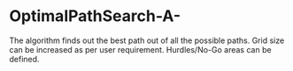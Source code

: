 # OptimalPathSearch-A-
The algorithm finds out the best path out of all the possible paths. 
Grid size can be increased as per user requirement. 
Hurdles/No-Go areas can be defined.
